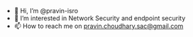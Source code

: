 - 👋 Hi, I’m @pravin-isro
- 👀 I’m interested in Network Security and endpoint security
- 📫 How to reach me on pravin.choudhary.sac@gmail.com

<!---
pravin-isro/pravin-isro is a ✨ special ✨ repository because its `README.md` (this file) appears on your GitHub profile.
You can click the Preview link to take a look at your changes.
--->
